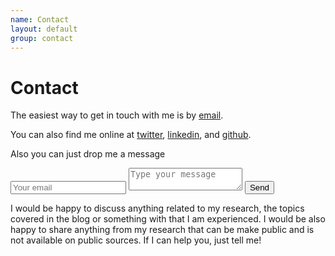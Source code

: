```yaml
---
name: Contact
layout: default
group: contact
---
```


<h1 class="page-header text-center"> Contact </h1>

The easiest way to get in touch with me is by [email]('mailto:sanchezmartinezmelchor@gmail.com).

You can also find me online at [twitter](http://twitter.com/melsanm), [linkedin](http://https://www.linkedin.com/in/melchorsanchezmartinez/), and [github](http://github.com/MelchorSanchez).

Also you can just drop me a message

<form action="https://formspree.io/f/xqkwagda" method="POST">
 <input type="hidden" name="_subject" value="Contact request from personal website" />
 <input type="email" name="_replyto" placeholder="Your email" required>
 <textarea name="message" placeholder="Type your message" required></textarea>
 <button type="submit">Send</button>
</form>

I would be happy to discuss anything related to my research, the topics covered in the blog or something with that I am experienced. I would be also happy to share anything from my research that can be make public and is not available on public sources.  If I can help you, just tell me!

